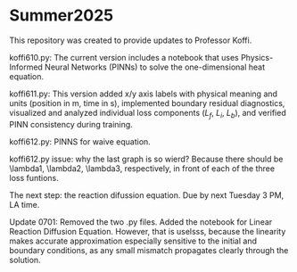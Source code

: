 # Summer2025

This repository was created to provide updates to Professor Koffi.

koffi610.py: The current version includes a notebook that uses Physics-Informed Neural Networks (PINNs) to solve the one-dimensional heat equation.

koffi611.py: This version added x/y axis labels with physical meaning and units (position in m, time in s), implemented boundary residual diagnostics, visualized and analyzed individual loss components ($L_f$, $L_i$, $L_b$), and verified PINN consistency during training.

koffi612.py: PINNS for waive equation.

koffi612.py issue: why the last graph is so wierd? Because there should be \lambda1, \lambda2, \lambda3, respectively, in front of each of the three loss funtions.

The next step: the reaction difussion equation. Due by next Tuesday 3 PM, LA time.

Update 0701: Removed the two .py files. Added the notebook for Linear Reaction Diffusion Equation. However, that is uselsss, because the linearity makes accurate approximation especially sensitive to the initial and boundary conditions, as any small mismatch propagates clearly through the solution.
